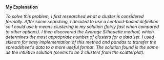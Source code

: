 **My Explanation**

*To solve this problem, I first researched what a cluster is considered formally. After some searching, I decided to use a centroid-based definition so I could use k-means clustering 
in my solution (fairly fast when compared to other options). I then discovered the Average Silhouette method, which determines the most appropriate number of clusters for a data set.
I used sklearn for easy implementation of this method and pandas to transfer the spreadsheet's data to a more useful format. The solution found is the same as the intuitive solution 
(seems to be 2 clusters from the scatterplot).*
